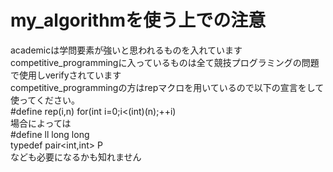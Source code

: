 # my_algorithmを使う上での注意
academicは学問要素が強いと思われるものを入れています  
competitive_programmingに入っているものは全て競技プログラミングの問題で使用しverifyされています  
competitive_programmingの方はrepマクロを用いているので以下の宣言をして使ってください。  
#define rep(i,n) for(int i=0;i<(int)(n);++i)  
場合によっては  
#define ll long long  
typedef pair<int,int> P  
なども必要になるかも知れません   
